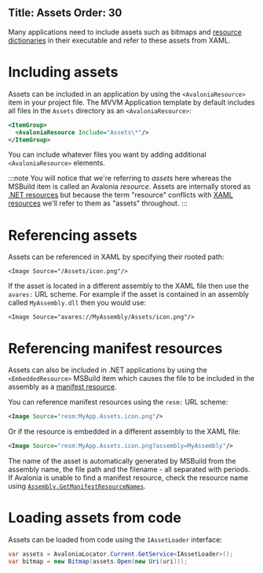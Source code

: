 Title: Assets
Order: 30
---

Many applications need to include assets such as bitmaps and 
[resource dictionaries](/docs/styles/resources) in their executable and refer to these assets from 
XAML.

# Including assets

Assets can be included in an application by using the `<AvaloniaResource>` item in your project
file. The MVVM Application template by default includes all files in the `Assets` directory as an
`<AvaloniaResource>`:

```xml
<ItemGroup>
  <AvaloniaResource Include="Assets\*"/>
</ItemGroup>
```

You can include whatever files you want by adding additional `<AvaloniaResource>` elements.

:::note
You will notice that we're referring to _assets_ here whereas the MSBuild item is called an
Avalonia _resource_. Assets are internally stored as 
[.NET resources](https://docs.microsoft.com/en-us/visualstudio/ide/managing-application-resources-dotnet)
but because the term "resource" conflicts with [XAML resources](/docs/styles/resources) we'll
refer to them as "assets" throughout.
:::

# Referencing assets

Assets can be referenced in XAML by specifying their rooted path:

```
<Image Source="/Assets/icon.png"/>
```

If the asset is located in a different assembly to the XAML file then use the `avares:`
URL scheme. For example if the asset is contained in an assembly called `MyAssembly.dll` then you
would use:

```
<Image Source="avares://MyAssembly/Assets/icon.png"/>
```

# Referencing manifest resources

Assets can also be included in .NET applications by using the `<EmbeddedResource>` MSBuild item
which causes the file to be included in the assembly as a 
[manifest resource](https://docs.microsoft.com/en-us/dotnet/api/system.reflection.assembly.getmanifestresourcenames).

You can reference manifest resources using the `resm:` URL scheme:

```xml
<Image Source="resm:MyApp.Assets.icon.png"/>
```

Or if the resource is embedded in a different assembly to the XAML file:

```xml
<Image Source="resm:MyApp.Assets.icon.png?assembly=MyAssembly"/>
```

The name of the asset is automatically generated by MSBuild from the assembly name, the file path
and the filename - all separated with periods. If Avalonia is unable to find a manifest resource,
check the resource name using 
[`Assembly.GetManifestResourceNames`](https://docs.microsoft.com/en-us/dotnet/api/system.reflection.assembly.getmanifestresourcenames).

# Loading assets from code

Assets can be loaded from code using the `IAssetLoader` interface:

```csharp
var assets = AvaloniaLocator.Current.GetService<IAssetLoader>();
var bitmap = new Bitmap(assets.Open(new Uri(uri)));
```
